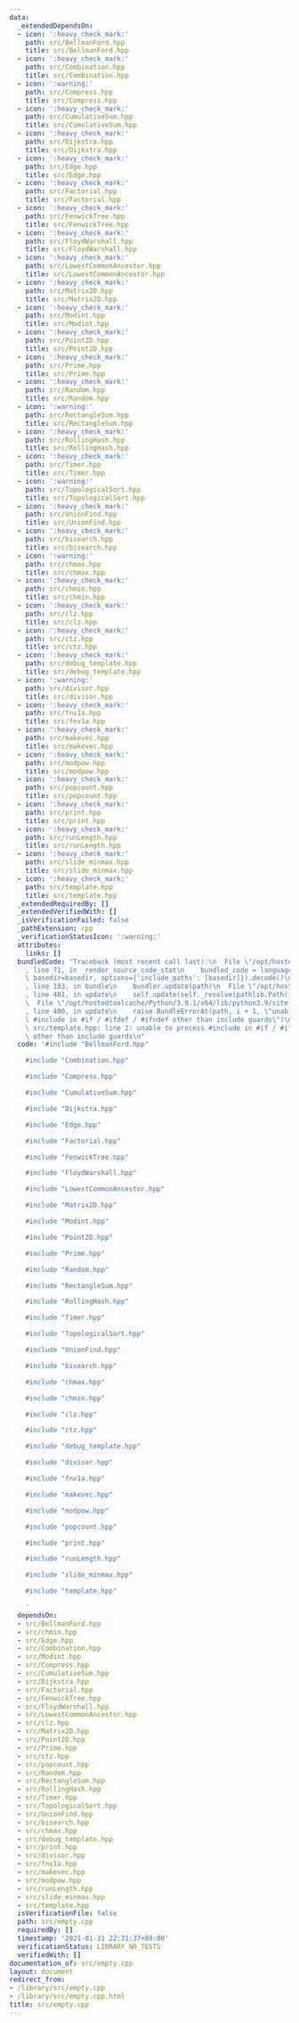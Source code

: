 ```yaml
---
data:
  _extendedDependsOn:
  - icon: ':heavy_check_mark:'
    path: src/BellmanFord.hpp
    title: src/BellmanFord.hpp
  - icon: ':heavy_check_mark:'
    path: src/Combination.hpp
    title: src/Combination.hpp
  - icon: ':warning:'
    path: src/Compress.hpp
    title: src/Compress.hpp
  - icon: ':heavy_check_mark:'
    path: src/CumulativeSum.hpp
    title: src/CumulativeSum.hpp
  - icon: ':heavy_check_mark:'
    path: src/Dijkstra.hpp
    title: src/Dijkstra.hpp
  - icon: ':heavy_check_mark:'
    path: src/Edge.hpp
    title: src/Edge.hpp
  - icon: ':heavy_check_mark:'
    path: src/Factorial.hpp
    title: src/Factorial.hpp
  - icon: ':heavy_check_mark:'
    path: src/FenwickTree.hpp
    title: src/FenwickTree.hpp
  - icon: ':heavy_check_mark:'
    path: src/FloydWarshall.hpp
    title: src/FloydWarshall.hpp
  - icon: ':heavy_check_mark:'
    path: src/LowestCommonAncestor.hpp
    title: src/LowestCommonAncestor.hpp
  - icon: ':heavy_check_mark:'
    path: src/Matrix2D.hpp
    title: src/Matrix2D.hpp
  - icon: ':heavy_check_mark:'
    path: src/Modint.hpp
    title: src/Modint.hpp
  - icon: ':heavy_check_mark:'
    path: src/Point2D.hpp
    title: src/Point2D.hpp
  - icon: ':heavy_check_mark:'
    path: src/Prime.hpp
    title: src/Prime.hpp
  - icon: ':heavy_check_mark:'
    path: src/Random.hpp
    title: src/Random.hpp
  - icon: ':warning:'
    path: src/RectangleSum.hpp
    title: src/RectangleSum.hpp
  - icon: ':heavy_check_mark:'
    path: src/RollingHash.hpp
    title: src/RollingHash.hpp
  - icon: ':heavy_check_mark:'
    path: src/Timer.hpp
    title: src/Timer.hpp
  - icon: ':warning:'
    path: src/TopologicalSort.hpp
    title: src/TopologicalSort.hpp
  - icon: ':heavy_check_mark:'
    path: src/UnionFind.hpp
    title: src/UnionFind.hpp
  - icon: ':heavy_check_mark:'
    path: src/bisearch.hpp
    title: src/bisearch.hpp
  - icon: ':warning:'
    path: src/chmax.hpp
    title: src/chmax.hpp
  - icon: ':heavy_check_mark:'
    path: src/chmin.hpp
    title: src/chmin.hpp
  - icon: ':heavy_check_mark:'
    path: src/clz.hpp
    title: src/clz.hpp
  - icon: ':heavy_check_mark:'
    path: src/ctz.hpp
    title: src/ctz.hpp
  - icon: ':heavy_check_mark:'
    path: src/debug_template.hpp
    title: src/debug_template.hpp
  - icon: ':warning:'
    path: src/divisor.hpp
    title: src/divisor.hpp
  - icon: ':heavy_check_mark:'
    path: src/fnv1a.hpp
    title: src/fnv1a.hpp
  - icon: ':heavy_check_mark:'
    path: src/makevec.hpp
    title: src/makevec.hpp
  - icon: ':heavy_check_mark:'
    path: src/modpow.hpp
    title: src/modpow.hpp
  - icon: ':heavy_check_mark:'
    path: src/popcount.hpp
    title: src/popcount.hpp
  - icon: ':heavy_check_mark:'
    path: src/print.hpp
    title: src/print.hpp
  - icon: ':heavy_check_mark:'
    path: src/runLength.hpp
    title: src/runLength.hpp
  - icon: ':heavy_check_mark:'
    path: src/slide_minmax.hpp
    title: src/slide_minmax.hpp
  - icon: ':heavy_check_mark:'
    path: src/template.hpp
    title: src/template.hpp
  _extendedRequiredBy: []
  _extendedVerifiedWith: []
  _isVerificationFailed: false
  _pathExtension: cpp
  _verificationStatusIcon: ':warning:'
  attributes:
    links: []
  bundledCode: "Traceback (most recent call last):\n  File \"/opt/hostedtoolcache/Python/3.9.1/x64/lib/python3.9/site-packages/onlinejudge_verify/documentation/build.py\"\
    , line 71, in _render_source_code_stat\n    bundled_code = language.bundle(stat.path,\
    \ basedir=basedir, options={'include_paths': [basedir]}).decode()\n  File \"/opt/hostedtoolcache/Python/3.9.1/x64/lib/python3.9/site-packages/onlinejudge_verify/languages/cplusplus.py\"\
    , line 193, in bundle\n    bundler.update(path)\n  File \"/opt/hostedtoolcache/Python/3.9.1/x64/lib/python3.9/site-packages/onlinejudge_verify/languages/cplusplus_bundle.py\"\
    , line 401, in update\n    self.update(self._resolve(pathlib.Path(included), included_from=path))\n\
    \  File \"/opt/hostedtoolcache/Python/3.9.1/x64/lib/python3.9/site-packages/onlinejudge_verify/languages/cplusplus_bundle.py\"\
    , line 400, in update\n    raise BundleErrorAt(path, i + 1, \"unable to process\
    \ #include in #if / #ifdef / #ifndef other than include guards\")\nonlinejudge_verify.languages.cplusplus_bundle.BundleErrorAt:\
    \ src/template.hpp: line 2: unable to process #include in #if / #ifdef / #ifndef\
    \ other than include guards\n"
  code: '#include "BellmanFord.hpp"

    #include "Combination.hpp"

    #include "Compress.hpp"

    #include "CumulativeSum.hpp"

    #include "Dijkstra.hpp"

    #include "Edge.hpp"

    #include "Factorial.hpp"

    #include "FenwickTree.hpp"

    #include "FloydWarshall.hpp"

    #include "LowestCommonAncestor.hpp"

    #include "Matrix2D.hpp"

    #include "Modint.hpp"

    #include "Point2D.hpp"

    #include "Prime.hpp"

    #include "Random.hpp"

    #include "RectangleSum.hpp"

    #include "RollingHash.hpp"

    #include "Timer.hpp"

    #include "TopologicalSort.hpp"

    #include "UnionFind.hpp"

    #include "bisearch.hpp"

    #include "chmax.hpp"

    #include "chmin.hpp"

    #include "clz.hpp"

    #include "ctz.hpp"

    #include "debug_template.hpp"

    #include "divisor.hpp"

    #include "fnv1a.hpp"

    #include "makevec.hpp"

    #include "modpow.hpp"

    #include "popcount.hpp"

    #include "print.hpp"

    #include "runLength.hpp"

    #include "slide_minmax.hpp"

    #include "template.hpp"

    '
  dependsOn:
  - src/BellmanFord.hpp
  - src/chmin.hpp
  - src/Edge.hpp
  - src/Combination.hpp
  - src/Modint.hpp
  - src/Compress.hpp
  - src/CumulativeSum.hpp
  - src/Dijkstra.hpp
  - src/Factorial.hpp
  - src/FenwickTree.hpp
  - src/FloydWarshall.hpp
  - src/LowestCommonAncestor.hpp
  - src/clz.hpp
  - src/Matrix2D.hpp
  - src/Point2D.hpp
  - src/Prime.hpp
  - src/ctz.hpp
  - src/popcount.hpp
  - src/Random.hpp
  - src/RectangleSum.hpp
  - src/RollingHash.hpp
  - src/Timer.hpp
  - src/TopologicalSort.hpp
  - src/UnionFind.hpp
  - src/bisearch.hpp
  - src/chmax.hpp
  - src/debug_template.hpp
  - src/print.hpp
  - src/divisor.hpp
  - src/fnv1a.hpp
  - src/makevec.hpp
  - src/modpow.hpp
  - src/runLength.hpp
  - src/slide_minmax.hpp
  - src/template.hpp
  isVerificationFile: false
  path: src/empty.cpp
  requiredBy: []
  timestamp: '2021-01-31 22:31:37+09:00'
  verificationStatus: LIBRARY_NO_TESTS
  verifiedWith: []
documentation_of: src/empty.cpp
layout: document
redirect_from:
- /library/src/empty.cpp
- /library/src/empty.cpp.html
title: src/empty.cpp
---
```

